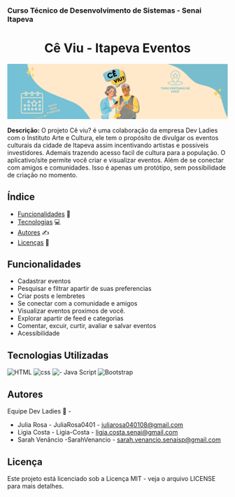 ### Curso Técnico de Desenvolvimento de Sistemas - Senai Itapeva


<h1 align="center">Cê Viu - Itapeva Eventos</h1>

![Logo ce viu](assets/img/bannerceviu.png)

**Descrição:**
O projeto Cê viu? é uma colaboração da empresa Dev Ladies com o Instituto Arte e Cultura, ele tem o propósito de divulgar os eventos culturais da cidade de Itapeva assim incentivando artistas e possiveis investidores. Ademais trazendo acesso facil de cultura para a população.
O aplicativo/site permite você criar e visualizar eventos. Além de se conectar com amigos e comunidades.
Isso é apenas um protótipo, sem possibilidade de criação no momento.

## Índice
* [Funcionalidades](#funcionalidades) 🔧
* [Tecnologias](#tecnologias-utilizadas) 💻
* [Autores](#autores) ✍
* [Licenças](#licença) 📜

## Funcionalidades
 - Cadastrar eventos
 - Pesquisar e filtrar apartir de suas preferencias 
 - Criar posts e lembretes
 - Se conectar com a comunidade e amigos 
 - Visualizar eventos proximos de você. 
 - Explorar apartir de feed e categorias 
 - Comentar, excuir, curtir, avaliar e salvar eventos  
 - Acessibilidade 
## Tecnologias Utilizadas

![HTML](https://img.shields.io/badge/HTML5-E34F26?style=for-the-badge&logo=html5&logoColor=white)
![css](https://img.shields.io/badge/CSS3-1572B6?style=for-the-badge&logo=css3&logoColor=white)
![ - Java Script ](https://img.shields.io/badge/JavaScript-323330?style=for-the-badge&logo=javascript&logoColor=F7DF1E)
![Bootstrap](https://img.shields.io/badge/Bootstrap-563D7C?style=for-the-badge&logo=bootstrap&logoColor=white)

## Autores
Equipe Dev Ladies 🌹 - 
- Julia Rosa - JuliaRosa0401 - juliarosa040108@gmail.com
- Ligia Costa - Ligia-Costa - ligia.costa.senai@gmail.com
- Sarah Venâncio -SarahVenancio - sarah.venancio.senaisp@gmail.com
## Licença
Este projeto está licenciado sob a Licença MIT - veja o arquivo LICENSE para mais detalhes.